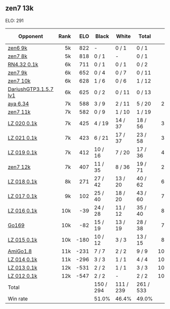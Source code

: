 ## zen7 13k ##

ELO: 291

Opponent | Rank | ELO | Black | White | Total | Win rate
---------|-----:|----:|-------|-------|-------|-------:
[zen6 9k](zen6%209k.md) | 5k | 822 | - | 0 / 1 | 0 / 1 | 0.0%
[zen7 8k](zen7%208k.md) | 5k | 818 | 0 / 1 | - | 0 / 1 | 0.0%
[RN4.32 0.1k](RN4.32%200.1k.md) | 6k | 711 | 0 / 1 | 0 / 1 | 0 / 2 | 0.0%
[zen7 9k](zen7%209k.md) | 6k | 652 | 0 / 4 | 0 / 7 | 0 / 11 | 0.0%
[zen7 10k](zen7%2010k.md) | 6k | 628 | 1 / 6 | 0 / 6 | 1 / 12 | 8.3%
[DariushGTP3.1.5.7 lv1](DariushGTP3.1.5.7%20lv1.md) | 6k | 625 | 0 / 2 | 0 / 11 | 0 / 13 | 0.0%
[aya 6.34](aya%206.34.md) | 7k | 588 | 3 / 9 | 2 / 11 | 5 / 20 | 25.0%
[zen7 11k](zen7%2011k.md) | 7k | 582 | 0 / 9 | 1 / 10 | 1 / 19 | 5.3%
[LZ 020 0.1k](LZ%20020%200.1k.md) | 7k | 425 | 4 / 19 | 14 / 37 | 18 / 56 | 32.1%
[LZ 021 0.1k](LZ%20021%200.1k.md) | 7k | 423 | 6 / 21 | 17 / 37 | 23 / 58 | 39.7%
[LZ 019 0.1k](LZ%20019%200.1k.md) | 7k | 412 | 10 / 16 | 7 / 20 | 17 / 36 | 47.2%
[zen7 12k](zen7%2012k.md) | 7k | 407 | 11 / 35 | 8 / 36 | 19 / 71 | 26.8%
[LZ 018 0.1k](LZ%20018%200.1k.md) | 8k | 271 | 27 / 42 | 13 / 20 | 40 / 62 | 64.5%
[LZ 017 0.1k](LZ%20017%200.1k.md) | 9k | 102 | 25 / 40 | 18 / 20 | 43 / 60 | 71.7%
[LZ 016 0.1k](LZ%20016%200.1k.md) | 10k | -39 | 24 / 28 | 11 / 12 | 35 / 40 | 87.5%
[Go169](Go169.md) | 10k | -82 | 15 / 19 | 13 / 19 | 28 / 38 | 73.7%
[LZ 015 0.1k](LZ%20015%200.1k.md) | 10k | -180 | 10 / 12 | 3 / 3 | 13 / 15 | 86.7%
[AmiGo1.8](AmiGo1.8.md) | 11k | -231 | 7 / 7 | 2 / 2 | 9 / 9 | 100.0%
[LZ 014 0.1k](LZ%20014%200.1k.md) | 11k | -296 | 3 / 3 | 1 / 1 | 4 / 4 | 100.0%
[LZ 013 0.1k](LZ%20013%200.1k.md) | 12k | -531 | 2 / 2 | 1 / 1 | 3 / 3 | 100.0%
[LZ 012 0.1k](LZ%20012%200.1k.md) | 12k | -547 | 2 / 2 | - | 2 / 2 | 100.0%
Total | | | 150 / 294 | 111 / 239 | 261 / 533 | 
Win rate| | | 51.0% | 46.4% | 49.0% | 
